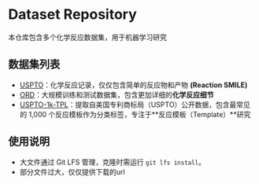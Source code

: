# Dataset Repository

本仓库包含多个化学反应数据集，用于机器学习研究

## 数据集列表
- [USPTO](USPTO-atom-mapping/README.md)：化学反应记录，仅仅包含简单的反应物和产物 **(Reaction SMILE)**
- [ORD](ORD-data/README.md)：大规模训练和测试数据集，包含更加详细的**化学反应细节**
- [USPTO-1k-TPL](USPTO-1k-TPL/README.md)：提取自美国专利商标局（USPTO）公开数据，包含最常见的 1,000 个反应模板作为分类标签，专注于**反应模板（Template）**研究

## 使用说明
- 大文件通过 Git LFS 管理，克隆时需运行 `git lfs install`。
- 部分文件过大，仅仅提供下载的url
